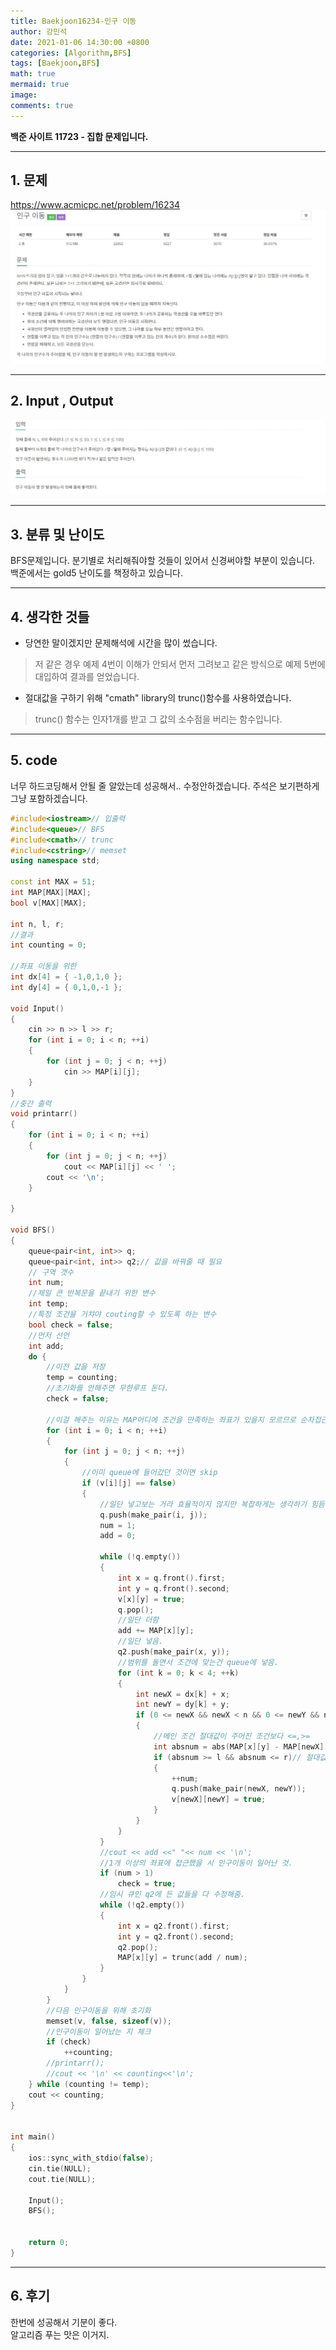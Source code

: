 ```yaml
---
title: Baekjoon16234-인구 이동
author: 강민석
date: 2021-01-06 14:30:00 +0800
categories: [Algorithm,BFS]
tags: [Baekjoon,BFS]
math: true
mermaid: true
image: 
comments: true
---
```


**백준 사이트 11723 - 집합 문제입니다.**

-----  

## 1. 문제
<https://www.acmicpc.net/problem/16234>
![](/assets/img/sample/Baekjoon/16234/Problem.JPG)

-----  

## 2. Input , Output
![](/assets/img/sample/Baekjoon/16234/input.JPG)

-----  

## 3. 분류 및 난이도

BFS문제입니다. 분기별로 처리해줘야할 것들이 있어서 신경써야할 부분이 있습니다.  
백준에서는 gold5 난이도를 책정하고 있습니다.

-----  

## 4. 생각한 것들

- 당연한 말이겠지만 문제해석에 시간을 많이 썼습니다. 

> 저 같은 경우 예제 4번이 이해가 안되서 먼저 그려보고 같은 방식으로 예제 5번에 대입하여 결과를 얻었습니다.

- 절대값을 구하기 위해 "cmath" library의 trunc()함수를 사용하였습니다.
> trunc() 함수는 인자1개를 받고 그 값의 소수점을 버리는 함수입니다.

-----  

## 5. code
너무 하드코딩해서 안될 줄 알았는데 성공해서.. 수정안하겠습니다.
주석은 보기편하게 그냥 포함하겠습니다.

```c++
#include<iostream>// 입출력
#include<queue>// BFS
#include<cmath>// trunc
#include<cstring>// memset
using namespace std;

const int MAX = 51;
int MAP[MAX][MAX];
bool v[MAX][MAX];

int n, l, r;
//결과
int counting = 0;

//좌표 이동을 위한
int dx[4] = { -1,0,1,0 };
int dy[4] = { 0,1,0,-1 };

void Input()
{
	cin >> n >> l >> r;
	for (int i = 0; i < n; ++i)
	{
		for (int j = 0; j < n; ++j)
			cin >> MAP[i][j];
	}
}
//중간 출력
void printarr()
{
	for (int i = 0; i < n; ++i)
	{
		for (int j = 0; j < n; ++j)
			cout << MAP[i][j] << ' ';
		cout << '\n';
	}

}

void BFS()
{
	queue<pair<int, int>> q;
	queue<pair<int, int>> q2;// 값을 바꿔줄 때 필요
	// 구역 갯수
	int num;
	//제일 큰 반복문을 끝내기 위한 변수
	int temp;
	//특정 조건을 거챠야 couting할 수 있도록 하는 변수
	bool check = false;
	//먼저 선언
	int add;
	do {
		//이전 값을 저장
		temp = counting;
		//초기화를 안해주면 무한루프 돈다.
		check = false;

		//이걸 해주는 이유는 MAP어디에 조건을 만족하는 좌표가 있을지 모르므로 순차접근
		for (int i = 0; i < n; ++i)
		{
			for (int j = 0; j < n; ++j)
			{
				//이미 queue에 들어갔던 것이면 skip
				if (v[i][j] == false)
				{
					//일단 넣고보는 거라 효율적이지 않지만 복잡하게는 생각하기 힘듬
					q.push(make_pair(i, j));
					num = 1;
					add = 0;

					while (!q.empty())
					{
						int x = q.front().first;
						int y = q.front().second;
						v[x][y] = true;
						q.pop();
						//일단 더함
						add += MAP[x][y];
						//일단 넣음.
						q2.push(make_pair(x, y));
						//범위를 돌면서 조건에 맞는건 queue에 넣음.
						for (int k = 0; k < 4; ++k)
						{
							int newX = dx[k] + x;
							int newY = dy[k] + y;
							if (0 <= newX && newX < n && 0 <= newY && newY < n && v[newX][newY] == false)
							{
								//메인 조건 절대값이 주어진 조건보다 <=,>=
								int absnum = abs(MAP[x][y] - MAP[newX][newY]);
								if (absnum >= l && absnum <= r)// 절대값이 범위안에 들어옴.
								{
									++num;
									q.push(make_pair(newX, newY));
									v[newX][newY] = true;
								}
							}
						}
					}
					//cout << add <<" "<< num << '\n';
					//1개 이상의 좌표에 접근했을 시 인구이동이 일어난 것.
					if (num > 1)
						check = true;
					//임시 큐인 q2에 든 값들을 다 수정해줌. 
					while (!q2.empty())
					{
						int x = q2.front().first;
						int y = q2.front().second;
						q2.pop();
						MAP[x][y] = trunc(add / num);
					}
				}
			}
		}
		//다음 인구이동을 위해 초기화
		memset(v, false, sizeof(v));
		//인구이동이 일어났는 지 체크
		if (check)
			++counting;
		//printarr();
		//cout << '\n' << counting<<'\n';
	} while (counting != temp);
	cout << counting;
}


int main()
{
	ios::sync_with_stdio(false);
	cin.tie(NULL);
	cout.tie(NULL);

	Input();
	BFS();


	return 0;
}
```
-----

## 6. 후기
한번에 성공해서 기분이 좋다.  
알고리즘 푸는 맛은 이거지.



 